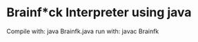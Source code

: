 # Brainf*ck Interpreter using java
Compile with: java Brainfk.java
run with: javac Brainfk <option> <arg>